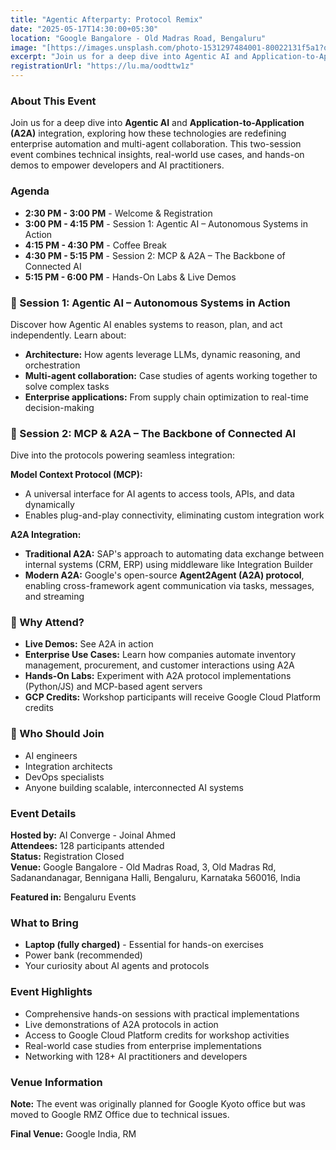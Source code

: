 ```yaml
---
title: "Agentic Afterparty: Protocol Remix"
date: "2025-05-17T14:30:00+05:30"
location: "Google Bangalore - Old Madras Road, Bengaluru"
image: "[https://images.unsplash.com/photo-1531297484001-80022131f5a1?q=80&w=2070](https://images.lumacdn.com/cdn-cgi/image/format=auto,fit=cover,dpr=2,background=white,quality=75,width=400,height=400/event-covers/hk/328112fb-6819-45ba-93f9-e968bc240960.png)"
excerpt: "Join us for a deep dive into Agentic AI and Application-to-Application (A2A) integration, exploring how these technologies are redefining enterprise automation and multi-agent collaboration."
registrationUrl: "https://lu.ma/oodttw1z"
---
```


### About This Event

Join us for a deep dive into **Agentic AI** and **Application-to-Application (A2A)** integration, exploring how these technologies are redefining enterprise automation and multi-agent collaboration. This two-session event combines technical insights, real-world use cases, and hands-on demos to empower developers and AI practitioners.

### Agenda

* **2:30 PM - 3:00 PM** - Welcome & Registration
* **3:00 PM - 4:15 PM** - Session 1: Agentic AI – Autonomous Systems in Action
* **4:15 PM - 4:30 PM** - Coffee Break
* **4:30 PM - 5:15 PM** - Session 2: MCP & A2A – The Backbone of Connected AI
* **5:15 PM - 6:00 PM** - Hands-On Labs & Live Demos

### 🤖 Session 1: Agentic AI – Autonomous Systems in Action

Discover how Agentic AI enables systems to reason, plan, and act independently. Learn about:

* **Architecture:** How agents leverage LLMs, dynamic reasoning, and orchestration
* **Multi-agent collaboration:** Case studies of agents working together to solve complex tasks
* **Enterprise applications:** From supply chain optimization to real-time decision-making

### 🔗 Session 2: MCP & A2A – The Backbone of Connected AI

Dive into the protocols powering seamless integration:

**Model Context Protocol (MCP):**
* A universal interface for AI agents to access tools, APIs, and data dynamically
* Enables plug-and-play connectivity, eliminating custom integration work

**A2A Integration:**
* **Traditional A2A:** SAP's approach to automating data exchange between internal systems (CRM, ERP) using middleware like Integration Builder
* **Modern A2A:** Google's open-source **Agent2Agent (A2A) protocol**, enabling cross-framework agent communication via tasks, messages, and streaming

### 🎯 Why Attend?

* **Live Demos:** See A2A in action
* **Enterprise Use Cases:** Learn how companies automate inventory management, procurement, and customer interactions using A2A
* **Hands-On Labs:** Experiment with A2A protocol implementations (Python/JS) and MCP-based agent servers
* **GCP Credits:** Workshop participants will receive Google Cloud Platform credits

### 👥 Who Should Join

* AI engineers
* Integration architects
* DevOps specialists
* Anyone building scalable, interconnected AI systems

### Event Details

**Hosted by:** AI Converge - Joinal Ahmed  
**Attendees:** 128 participants attended  
**Status:** Registration Closed  
**Venue:** Google Bangalore - Old Madras Road, 3, Old Madras Rd, Sadanandanagar, Bennigana Halli, Bengaluru, Karnataka 560016, India

**Featured in:** Bengaluru Events

### What to Bring

* **Laptop (fully charged)** - Essential for hands-on exercises
* Power bank (recommended)
* Your curiosity about AI agents and protocols

### Event Highlights

* Comprehensive hands-on sessions with practical implementations
* Live demonstrations of A2A protocols in action
* Access to Google Cloud Platform credits for workshop activities
* Real-world case studies from enterprise implementations
* Networking with 128+ AI practitioners and developers

### Venue Information

**Note:** The event was originally planned for Google Kyoto office but was moved to Google RMZ Office due to technical issues.

**Final Venue:** Google India, RM

